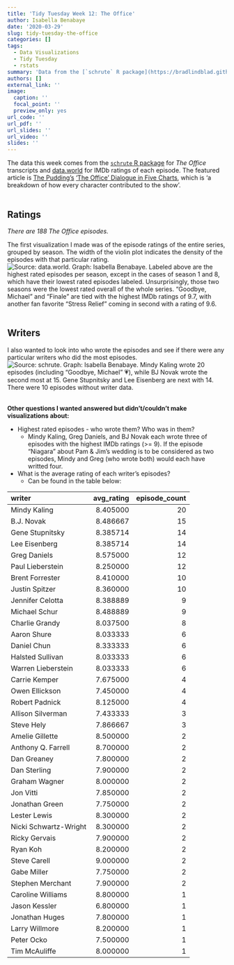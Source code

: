 ```yaml
---
title: 'Tidy Tuesday Week 12: The Office'
author: Isabella Benabaye
date: '2020-03-29'
slug: tidy-tuesday-the-office
categories: []
tags:
  - Data Visualizations
  - Tidy Tuesday
  - rstats
summary: 'Data from the [`schrute` R package](https://bradlindblad.github.io/schrute/index.html) and data.world'
authors: []
external_link: ''
image:
  caption: ''
  focal_point: ''
  preview_only: yes
url_code: ''
url_pdf: ''
url_slides: ''
url_video: ''
slides: ''
---
```


The data this week comes from the [`schrute` R package](https://bradlindblad.github.io/schrute/index.html) for *The Office* transcripts and [data.world](https://data.world/anujjain7/the-office-imdb-ratings-dataset) for IMDb ratings of each episode. The featured article is [The Pudding’s](https://pudding.cool/) [‘The Office’ Dialogue in Five Charts](https://pudding.cool/2017/08/the-office/), which is ‘a breakdown of how every character contributed to the show’.  
<br />

## Ratings

*There are 188 The Office episodes.*

The first visualization I made was of the episode ratings of the entire
series, grouped by season. The width of the violin plot indicates the
density of the episodes with that particular rating.   
![Source: data.world. Graph: Isabella
Benabaye.](https://github.com/isabellabenabaye/tidy-tuesday/blob/master/2020/12_theoffice/The%20Office%20IMDb%20Ratings.png?raw=true) Labeled above are the
highest rated episodes per season, except in the cases of season 1 and
8, which have their lowest rated episodes labeled. Unsurprisingly, those
two seasons were the lowest rated overall of the whole series. “Goodbye,
Michael” and “Finale” are tied with the highest IMDb ratings of 9.7,
with another fan favorite “Stress Relief” coming in second with a rating
of 9.6.  
<br />

## Writers

I also wanted to look into who wrote the episodes and see if there were
any particular writers who did the most episodes.  
![Source: `schrute`. Graph: Isabella
Benabaye.](https://github.com/isabellabenabaye/tidy-tuesday/blob/master/2020/12_theoffice/The%20Office%20Writers.png?raw=true) Mindy Kaling wrote 20 episodes
(including “Goodbye, Michael” 💗), while BJ Novak wrote the second
most at 15. Gene Stupnitsky and Lee Eisenberg are next with 14. There
were 10 episodes without writer data.    
<br />

**Other questions I wanted answered but didn’t/couldn’t make
visualizations about:**

  - Highest rated episodes - who wrote them? Who was in them?
      - Mindy Kaling, Greg Daniels, and BJ Novak each wrote three of
        episodes with the highest IMDb ratings (\>= 9). If the episode
        “Niagara” about Pam & Jim’s wedding is to be considered as two
        episodes, Mindy and Greg (who wrote both) would each have
        writted four.
  - What is the average rating of each writer’s episodes?
      - Can be found in the table below:

| writer                | avg\_rating | episode\_count |
| :-------------------- | ----------: | -------------: |
| Mindy Kaling          |    8.405000 |             20 |
| B.J. Novak            |    8.486667 |             15 |
| Gene Stupnitsky       |    8.385714 |             14 |
| Lee Eisenberg         |    8.385714 |             14 |
| Greg Daniels          |    8.575000 |             12 |
| Paul Lieberstein      |    8.250000 |             12 |
| Brent Forrester       |    8.410000 |             10 |
| Justin Spitzer        |    8.360000 |             10 |
| Jennifer Celotta      |    8.388889 |              9 |
| Michael Schur         |    8.488889 |              9 |
| Charlie Grandy        |    8.037500 |              8 |
| Aaron Shure           |    8.033333 |              6 |
| Daniel Chun           |    8.333333 |              6 |
| Halsted Sullivan      |    8.033333 |              6 |
| Warren Lieberstein    |    8.033333 |              6 |
| Carrie Kemper         |    7.675000 |              4 |
| Owen Ellickson        |    7.450000 |              4 |
| Robert Padnick        |    8.125000 |              4 |
| Allison Silverman     |    7.433333 |              3 |
| Steve Hely            |    7.866667 |              3 |
| Amelie Gillette       |    8.500000 |              2 |
| Anthony Q. Farrell    |    8.700000 |              2 |
| Dan Greaney           |    7.800000 |              2 |
| Dan Sterling          |    7.900000 |              2 |
| Graham Wagner         |    8.000000 |              2 |
| Jon Vitti             |    7.850000 |              2 |
| Jonathan Green        |    7.750000 |              2 |
| Lester Lewis          |    8.300000 |              2 |
| Nicki Schwartz-Wright |    8.300000 |              2 |
| Ricky Gervais         |    7.900000 |              2 |
| Ryan Koh              |    8.200000 |              2 |
| Steve Carell          |    9.000000 |              2 |
| Gabe Miller           |    7.750000 |              2 |
| Stephen Merchant      |    7.900000 |              2 |
| Caroline Williams     |    8.800000 |              1 |
| Jason Kessler         |    6.800000 |              1 |
| Jonathan Huges        |    7.800000 |              1 |
| Larry Willmore        |    8.200000 |              1 |
| Peter Ocko            |    7.500000 |              1 |
| Tim McAuliffe         |    8.000000 |              1 |
